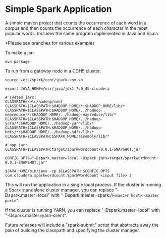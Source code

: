 Simple Spark Application
========================

A simple maven project that counts the occurrence of each word in a corpus and then counts the
occurrence of each character in the most popular words.  Includes the same program implemented in
Java and Scala. 

*Please see branches for various examples

To make a jar:

    mvn package

To run from a gateway node in a CDH5 cluster:

    source /etc/spark/conf/spark-env.sh

    export JAVA_HOME=/usr/java/jdk1.7.0_45-cloudera

    # system jars:
    CLASSPATH=/etc/hadoop/conf
    CLASSPATH=$CLASSPATH:$HADOOP_HOME/*:$HADOOP_HOME/lib/*
    CLASSPATH=$CLASSPATH:$HADOOP_HOME/../hadoop-mapreduce/*:$HADOOP_HOME/../hadoop-mapreduce/lib/*
    CLASSPATH=$CLASSPATH:$HADOOP_HOME/../hadoop-yarn/*:$HADOOP_HOME/../hadoop-yarn/lib/*
    CLASSPATH=$CLASSPATH:$HADOOP_HOME/../hadoop-hdfs/*:$HADOOP_HOME/../hadoop-hdfs/lib/*
    CLASSPATH=$CLASSPATH:$SPARK_HOME/assembly/lib/*

    # app jar:
    CLASSPATH=$CLASSPATH:target/sparkwordcount-0.0.1-SNAPSHOT.jar

    CONFIG_OPTS="-Dspark.master=local -Dspark.jars=target/sparkwordcount-0.0.1-SNAPSHOT.jar"
    
    $JAVA_HOME/bin/java -cp $CLASSPATH $CONFIG_OPTS com.cloudera.sparkwordcount.SparkWordCount <input file> 2

This will run the application in a single local process.  If the cluster is running a Spark standalone
cluster manager, you can replace "-Dspark.master=local" with
"-Dspark.master=spark://`<master host>`:`<master port>`".

If the cluster is running YARN, you can replace "-Dspark.master=local" with "-Dspark.master=yarn-client".

Future releases will include a "spark-submit" script that abstracts away the pain of building the
classpath and specifying the cluster manager.

